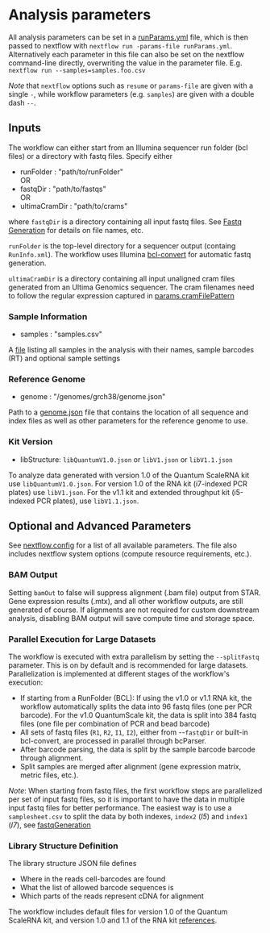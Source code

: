 # Analysis parameters

All analysis parameters can be set in a [runParams.yml](../docs/examples/runParams.yml) file, which is then passed to nextflow with `nextflow run -params-file runParams.yml`. 
Alternatively each parameter in this file can also be set on the nextflow command-line directly, overwriting the value in the parameter file. E.g.
`nextflow run --samples=samples.foo.csv`

*Note* that `nextflow` options such as `resume` or `params-file` are given with a single `-`, while workflow parameters (e.g. `samples`) are given with a double dash `--`.


## Inputs
The workflow can either start from an Illumina sequencer run folder (bcl files) or a directory with fastq files. Specify either
* runFolder : "path/to/runFolder" <br>
OR
* fastqDir : "path/to/fastqs" <br>
OR
* ultimaCramDir : "path/to/crams"

where `fastqDir` is a directory containing all input fastq files. See [Fastq Generation](fastqGeneration.md) for details on file names, etc.

`runFolder` is the top-level directory for a sequencer output (containg `RunInfo.xml`). The workflow uses Illumina [bcl-convert](https://support.illumina.com/sequencing/sequencing_software/bcl-convert.html) for automatic fastq generation.

`ultimaCramDir` is a directory containing all input unaligned cram files generated from an Ultima Genomics sequencer. The cram filenames need to follow the regular expression captured in [params.cramFilePattern](../modules/ultima.config)
### Sample Information
* samples : "samples.csv"

A [file](examples/samples.csv) listing all samples in the analysis with their names, sample barcodes (RT) and optional sample settings

### Reference Genome
* genome : "/genomes/grch38/genome.json"

Path to a [genome.json](genomes.md) file that contains the location of all sequence and index files as well as other parameters for the reference genome to use. 

### Kit Version
* libStructure: `libQuantumV1.0.json` or `libV1.json` or `libV1.1.json`

To analyze data generated with version 1.0 of the Quantum ScaleRNA kit use `libQuantumV1.0.json`. For version 1.0 of the RNA kit (i7-indexed PCR plates) use `libV1.json`. For the v1.1 kit and extended throughput kit (i5-indexed PCR plates), use `libV1.1.json`. 

## Optional and Advanced Parameters
See [nextflow.config](../nextflow.config) for a list of all available parameters. The file also includes nextflow system options (compute resource requirements, etc.).

### BAM Output
Setting `bamOut` to false will suppress alignment (.bam file) output from STAR. Gene expression results (.mtx), and all other workflow outputs, are still generated of course.
If alignments are not required for custom downstream analysis, disabling BAM output will save compute time and storage space.

### Parallel Execution for Large Datasets
The workflow is executed with extra parallelism by setting the `--splitFastq` parameter. This is on by default and is recommended for large datasets. Parallelization is implemented at different stages of the workflow's execution:
* If starting from a RunFolder (BCL): If using the v1.0 or v1.1 RNA kit, the workflow automatically splits the data into 96 fastq files (one per PCR barcode). For the v1.0 QuantumScale kit, the data is split into 384 fastq files (one file per combination of PCR and bead barcode)
* All sets of fastq files (`R1`, `R2`, `I1`, `I2`), either from --`fastqDir` or built-in bcl-convert, are processed in parallel through bcParser.
* After barcode parsing, the data is split by the sample barcode barcode through alignment.
* Split samples are merged after alignment (gene expression matrix, metric files, etc.).

*Note*: When starting from fastq files, the first workflow steps are parallelized per set of input fastq files, so it is important to have the data in multiple input fastq files for better performance. The easiest way is to use a `samplesheet.csv` to split the data by both indexes, `index2` (_I5_) and `index1` (_I7_), see [fastqGeneration](fastqGeneration.md)


### Library Structure Definition
The library structure JSON file defines 
* Where in the reads cell-barcodes are found
* What the list of allowed barcode sequences is
* Which parts of the reads represent cDNA for alignment

The workflow includes default files for version 1.0 of the Quantum ScaleRNA kit, and version 1.0 and 1.1 of the RNA kit [references](../references/).
